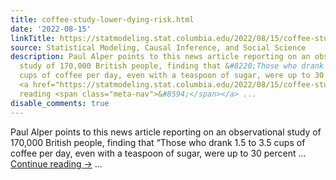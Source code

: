 ```yaml
---
title: coffee-study-lower-dying-risk.html
date: '2022-08-15'
linkTitle: https://statmodeling.stat.columbia.edu/2022/08/15/coffee-study-lower-dying-risk-html/
source: Statistical Modeling, Causal Inference, and Social Science
description: Paul Alper points to this news article reporting on an observational
  study of 170,000 British people, finding that &#8220;Those who drank 1.5 to 3.5
  cups of coffee per day, even with a teaspoon of sugar, were up to 30 percent &#8230;
  <a href="https://statmodeling.stat.columbia.edu/2022/08/15/coffee-study-lower-dying-risk-html/">Continue
  reading <span class="meta-nav">&#8594;</span></a> ...
disable_comments: true
---
```

Paul Alper points to this news article reporting on an observational study of 170,000 British people, finding that &#8220;Those who drank 1.5 to 3.5 cups of coffee per day, even with a teaspoon of sugar, were up to 30 percent &#8230; <a href="https://statmodeling.stat.columbia.edu/2022/08/15/coffee-study-lower-dying-risk-html/">Continue reading <span class="meta-nav">&#8594;</span></a> ...